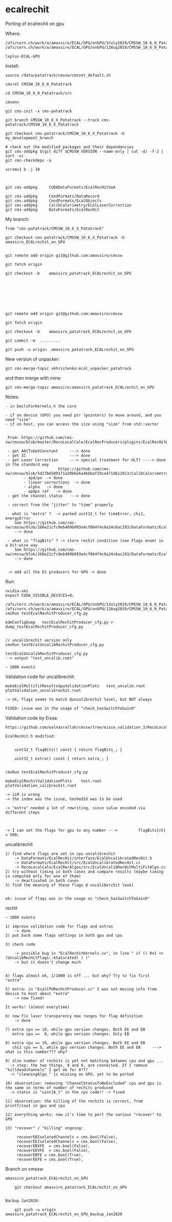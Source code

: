 ecalrechit
====

Porting of ecalrechit on gpu

Where:

    /afs/cern.ch/work/a/amassiro/ECAL/GPU/onGPU/3July2019/CMSSW_10_6_0_Patatrack/src
    /afs/cern.ch/work/a/amassiro/ECAL/GPU/onGPU/12Aug2019/CMSSW_10_6_0_Patatrack/src
    
    lxplus-ECAL-GPU
    
    
Install:

    source /data/patatrack/cmssw/cmsset_default.sh

    cmsrel CMSSW_10_6_0_Patatrack
    
    cd CMSSW_10_6_0_Patatrack/src 
    
    cmsenv
    
    git cms-init -x cms-patatrack
    
    git branch CMSSW_10_6_X_Patatrack --track cms-patatrack/CMSSW_10_6_X_Patatrack

    git checkout cms-patatrack/CMSSW_10_6_X_Patatrack -b my_development_branch

    # check out the modified packages and their dependencies
    git cms-addpkg $(git diff $CMSSW_VERSION --name-only | cut -d/ -f-2 | sort -u)
    git cms-checkdeps -a
    
    scramv1 b -j 10

    

    git cms-addpkg     CUDADataFormats/EcalRecHitSoA
    
    git cms-addpkg     CondFormats/DataRecord
    git cms-addpkg     CondFormats/EcalObjects
    git cms-addpkg     CalibCalorimetry/EcalLaserCorrection
    git cms-addpkg     DataFormats/EcalRecHit
    

    
My branch:

    from "cms-patatrack/CMSSW_10_6_X_Patatrack"

    git checkout cms-patatrack/CMSSW_10_6_X_Patatrack -b  amassiro_ECALrechit_on_GPU
    
    
    git remote add origin git@github.com:amassiro/cmssw
    
    git fetch origin
    
    git checkout -b    amassiro_patatrack_ECALrechit_on_GPU
    
    
    
    
    
    
    
    
    git remote add origin git@github.com:amassiro/cmssw
 
    git fetch origin
    
    git checkout -b    amassiro_patatrack_ECALrechit_on_GPU
    
    git commit -m  .........

    git push -u origin  amassiro_patatrack_ECALrechit_on_GPU


    
New version of unpacker:

    git cms-merge-topic vkhristenko:ecal_unpacker_patatrack

and then merge with mine:

    git cms-merge-topic amassiro:amassiro_patatrack_ECALrechit_on_GPU
    



Notes:

    - in DeclsForKernels.h the core
    
    - if on device (GPU) you need ptr (pointers) to move around, and you need "size"
    - if on host, you can access the size using "size" from std::vector
    
    
     From: https://github.com/cms-sw/cmssw/blob/master/RecoLocalCalo/EcalRecProducers/plugins/EcalRecHitWorkerSimple.cc 
    
     - get ADCToGeVConstant     ---> done
     - get IC                   ---> done
     - get Laser Correction     ---> special treatment for HLT? ----> done in the standard way
                           https://github.com/cms-sw/cmssw/blob/5d27b6509171a20b6e6a4bbbaf29ca471d612913/CalibCalorimetry/EcalLaserCorrection/src/EcalLaserDbService.cc
            - apd/pn  -> done
            - linear corrections  -> done
            - alpha   -> done
            - apdpn ref   -> done
     - get the channel status   ---> done
    
     - correct from the "jitter" to "time" properly
    
     - what is "extra" ?  -> packed uint32_t for timeError, chi2, energyError
        See https://github.com/cms-sw/cmssw/blob/266e21cfc9eb409b093e4cf064f4c0a24c6ac293/DataFormats/EcalRecHit/interface/EcalRecHit.h#L226
        --> done

     - what is "flagBits" ? -> store rechit condition (see Flags enum) in a bit-wise way 
        See https://github.com/cms-sw/cmssw/blob/266e21cfc9eb409b093e4cf064f4c0a24c6ac293/DataFormats/EcalRecHit/interface/EcalRecHit.h#L223
        --> done
        
        
     -> add all the ES producers for GPU -> done
     
     
     
Run:

    nvidia-smi
    export CUDA_VISIBLE_DEVICES=0;

    /afs/cern.ch/work/a/amassiro/ECAL/GPU/onGPU/3July2019/CMSSW_10_6_0_Patatrack/src/RecoLocalCalo/EcalRecProducers/test
    /afs/cern.ch/work/a/amassiro/ECAL/GPU/onGPU/12Aug2019/CMSSW_10_6_0_Patatrack/src/RecoLocalCalo/EcalRecProducers/test
    cmsRun testEcalRechitProducer_cfg.py
    
    edmConfigDump   testEcalRechitProducer_cfg.py > dump_testEcalRechitProducer_cfg.py

    
    // uncalibrechit version only
    cmsRun testEcalUncalibRechitProducer_cfg.py

    testEcalUncalibRechitProducer_cfg.py
    --> output "test_uncalib.root"
    
    ~ 1000 events
    

Validation code for uncalibrechit:

    makeEcalMultifitResultsGpuValidationPlots   test_uncalib.root   plotValidation_uncalibrechit.root
    
    -> ok, flags seems to match @uncalibrechit level, but NOT always
    
    FIXED: issue was in the usage of "check_hasSwitchToGain0"

    
Validation code by Eissa:

    https://github.com/ealnasrallah/cmssw/tree/eissa_validation_3/RecoLocalCalo/EcalRecAlgos/bin

    EcalRecHit.h modified:
    
          
        uint32_t flagBits() const { return flagBits_; }
        
        uint32_t extra() const { return extra_; }
        

    cmsRun testEcalRechitProducer_cfg.py

    makeEcalRechitValidationPlots    test.root   plotValidation_calibrechit.root
        
    -> iLM is wrong
    -> the index was the issue, hashedId was to be used
    
    -> "extra" needed a lot of rewriting, since value encoded via different steps
    
    
    
    -> I can set the flags for gpu to any number --->         flagBits[ch] = 500;

    
    
uncalibrechit

    1) find where flags are set in cpu uncalibrechit
        -> DataFormats/EcalRecHit/interface/EcalUncalibratedRecHit.h
        -> DataFormats/EcalRecHit/src/EcalUncalibratedRecHit.cc
        -> RecoLocalCalo/EcalRecAlgos/src/EcalUncalibRecHitMultiFitAlgo.cc
    2) try without timing in both cases and compare results (maybe timing is computed only for one of them)
        -> deactivated in both cases
    3) find the meaning of these flags @ uncaliberchit level

    
    ok: issue of flags was in the usage os "check_hasSwitchToGain0"
    
    
    
    
rechit

    ~ 1000 events

    1) improve validation code for flags and extras
        -> done
    2) put back some flags settings in both gpu and cpu
    
    3) check code
    
        -> possible bug in "EcalRechitKernels.cu", in line " if (( 0x1 << (UncalibRecHitFlags::kSaturated) ) )"
        -> but it doesn't change much
        

    4) flags almost ok, 1/1000 is off ... but why? Try to fix first "extra"
    
    5) extra: in "EcalCPURecHitProducer.cc" I was not moving info from device to host about "extra"
        -> now fixed!
        
    It works! (almost everytime)
    
    6) now fix laser transparency max ranges for flag definition
        -> done
    
    7) extra cpu == 10, while gpu version changes. Both EE and EB
       extra cpu ==  0, while gpu version changes. Only EB
    
    8) extra cpu == 10, while gpu version changes. Both EE and EB
       chi2 cpu == 5, while gpu version changes. Both EE and EB     ---> what is this number??? why?
    
    9) also number of rechits is yet not matching between cpu and gpu ...
      -> step: the two things, 8 and 9, are connected. If I remove "killdeadchannels" I get ok for 8???
      -> "cleaningAlgo_" is missing on GPU, yet to be ported
      
    10) observation: removing "ChannelStatusToBeExcluded" cpu and gpu is the same in terms of number of rechits produced 
      -> status is "uint16_t" in the cpu code!! -> fixed
      
    11) observation: the killing of the rechits is correct, from printf/cout in gpu and cpu 
    
    12) everything works: now it's time to port the various "recover" to GPU
      
    13) "recover" / "killing" ongoing:
    
         recoverEBIsolatedChannels = cms.bool(False),
         recoverEEIsolatedChannels = cms.bool(False),
         recoverEBVFE  = cms.bool(False),
         recoverEEVFE  = cms.bool(False),
         recoverEBFE = cms.bool(True),
         recoverEEFE = cms.bool(True),
    
      
      
    
Branch on cmssw

    
    amassiro_patatrack_ECALrechit_on_GPU
    
        git checkout amassiro_patatrack_ECALrechit_on_GPU
    
    
    Backup Jan2020: 
    
        git push -u origin  amassiro_patatrack_ECALrechit_on_GPU_backup_Jan2020
    
    
    
    
    
    